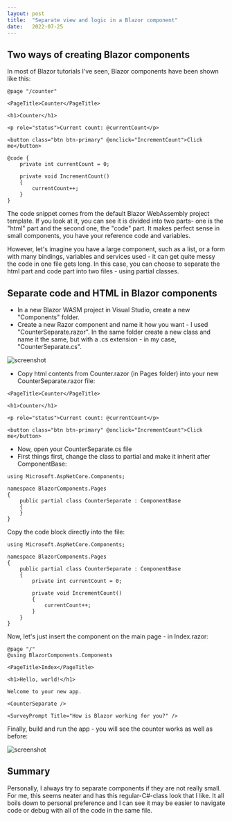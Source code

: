 ```yaml
---
layout: post
title:  "Separate view and logic in a Blazor component"
date:   2022-07-25
---
```


## Two ways of creating Blazor components

In most of Blazor tutorials I've seen, Blazor components have been shown like this:

``` 
@page "/counter"

<PageTitle>Counter</PageTitle>

<h1>Counter</h1>

<p role="status">Current count: @currentCount</p>

<button class="btn btn-primary" @onclick="IncrementCount">Click me</button>

@code {
    private int currentCount = 0;

    private void IncrementCount()
    {
        currentCount++;
    }
}
```
The code snippet comes from the default Blazor WebAssembly project template. If you look at it, you can see it is divided into two parts- one is the "html" part and the second one, the "code" part. It makes perfect sense in small components, you have your reference code and variables. 

However, let's imagine you have a large component, such as a list, or a form with many bindings, variables and services used - it can get quite messy the code in one file gets long.
In this case, you can choose to separate the html part and code part into two files - using partial classes.

## Separate code and HTML in Blazor components

- In a new Blazor WASM project in Visual Studio, create a new "Components" folder.
- Create a new Razor component and name it how you want - I used "CounterSeparate.razor". In the same folder create a new class and name it the same, but with a .cs extension - in my case, "CounterSeparate.cs".

![screenshot](https://user-images.githubusercontent.com/89458930/180850822-e29f21ff-914d-4762-8020-f9f02ca5dab5.png)

- Copy html contents from Counter.razor (in Pages folder) into your new CounterSeparate.razor file:

```
<PageTitle>Counter</PageTitle>

<h1>Counter</h1>

<p role="status">Current count: @currentCount</p>

<button class="btn btn-primary" @onclick="IncrementCount">Click me</button>
```
- Now, open your CounterSeparate.cs file
- First things first, change the class to partial and make it inherit after ComponentBase:
```
using Microsoft.AspNetCore.Components;

namespace BlazorComponents.Pages
{
    public partial class CounterSeparate : ComponentBase
    {
    }
}
```
Copy the code block directly into the file:

```
using Microsoft.AspNetCore.Components;

namespace BlazorComponents.Pages
{
    public partial class CounterSeparate : ComponentBase
    {
        private int currentCount = 0;

        private void IncrementCount()
        {
            currentCount++;
        }
    }
}
```

Now, let's just insert the component on the main page - in Index.razor:

```
@page "/"
@using BlazorComponents.Components

<PageTitle>Index</PageTitle>

<h1>Hello, world!</h1>

Welcome to your new app.

<CounterSeparate />

<SurveyPrompt Title="How is Blazor working for you?" />
```

Finally, build and run the app - you will see the counter works as well as before:

![screenshot](https://user-images.githubusercontent.com/89458930/180850365-843422a1-5cb4-4b6a-b2c3-35d19967aafc.png)

## Summary
Personally, I always try to separate components if they are not really small. For me, this seems neater and has this regular-C#-class look that I like. It all boils down to personal preference and I can see it may be easier to navigate code or debug with all of the code in the same file. 

